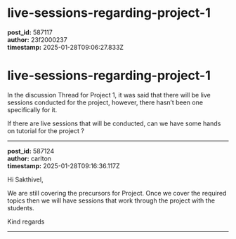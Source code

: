 # live-sessions-regarding-project-1

**post_id:** 587117  
**author:** 23f2000237  
**timestamp:** 2025-01-28T09:06:27.833Z

# live-sessions-regarding-project-1

In the discussion Thread for Project 1, it was said that there will be live sessions conducted for the project, however, there hasn’t been one specifically for it.

If there are live sessions that will be conducted, can we have some hands on tutorial for the project ?

---

**post_id:** 587124  
**author:** carlton  
**timestamp:** 2025-01-28T09:16:36.117Z

Hi Sakthivel,

We are still covering the precursors for Project. Once we cover the required topics then we will have sessions that work through the project with the students.

Kind regards

---


